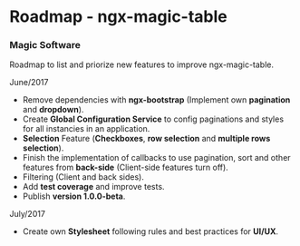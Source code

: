 # Roadmap - ngx-magic-table
### Magic Software

Roadmap to list and priorize new features to improve ngx-magic-table.

June/2017

* Remove dependencies with **ngx-bootstrap** (Implement own **pagination** and **dropdown**).
* Create **Global Configuration Service** to config paginations and styles for all instancies in an application. 
* **Selection** Feature (**Checkboxes**, **row selection** and **multiple rows selection**).
* Finish the implementation of callbacks to use pagination, sort and other features from **back-side** (Client-side features turn off).
* Filtering (Client and back sides).
* Add **test coverage** and improve tests.
* Publish **version 1.0.0-beta**.

July/2017

* Create own **Stylesheet** following rules and best practices for **UI/UX**.
